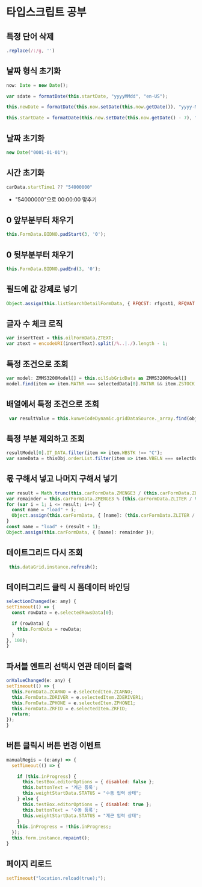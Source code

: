 # 타입스크립트 공부

## 특정 단어 삭제
```javascript
.replace(/:/g, '')
```
## 날짜 형식 초기화
```javascript
now: Date = new Date();

var sdate = formatDate(this.startDate, "yyyyMMdd", "en-US");

this.newDate = formatDate(this.now.setDate(this.now.getDate()), "yyyy-MM-dd", "en-US");

this.startDate = formatDate(this.now.setDate(this.now.getDate() - 7), "yyyy-MM-dd", "en-US");
```
## 날짜 초기화
```javascript
new Date("0001-01-01");
```
## 시간 초기화
```javascript
carData.startTime1 ?? "54000000"
```
- "54000000"으로 00:00:00 맞추기
## 0 앞부분부터 채우기
```javascript
this.FormData.BIDNO.padStart(3, '0');
```
## 0 뒷부분부터 채우기
```javascript
this.FormData.BIDNO.padEnd(3, '0');
```
## 필드에 값 강제로 넣기
```javascript
Object.assign(this.listSearchDetailFormData, { RFQCST: rfgcst1, RFQVAT: rfgvat1, RFQAMT: rfgamt1 });
```
## 글자 수 체크 로직
```javascript
var insertText = this.oilFormData.ZTEXT;  
var ztext = encodeURI(insertText).split(/%..|./).length - 1;
```
## 특정 조건으로 조회
```javascript
var model: ZMMS3200Model[] = this.oilSubGridData as ZMMS3200Model[]
model.find(item => item.MATNR === selectedData[0].MATNR && item.ZSTOCK >= selectedData[0].ZMENGE4)
```
## 배열에서 특정 조건으로 조회
```javascript
 var resultValue = this.kunweCodeDynamic.gridDataSource._array.find(obj => obj.KUNNR == e.selectedValue);
 ```
## 특정 부분 제외하고 조회
```javascript
resultModel[0].IT_DATA.filter(item => item.WBSTK !== "C");
var sameData = thisObj.orderList.filter(item => item.VBELN === selectData[0].VBELN && item.POSNR === selectData[0].POSNR);
```
## 몫 구해서 넣고 나머지 구해서 넣기
```javascript
var result = Math.trunc(this.carFormData.ZMENGE3 / (this.carFormData.ZLITER / this.carFormData.ZCARTANK));
var remainder = this.carFormData.ZMENGE3 % (this.carFormData.ZLITER / this.carFormData.ZCARTANK)
for (var i = 1; i <= result; i++) {
  const name = "load" + i;
  Object.assign(this.carFormData, { [name]: (this.carFormData.ZLITER / this.carFormData.ZCARTANK) });
}
const name = "load" + (result + 1);
Object.assign(this.carFormData, { [name]: remainder });
 ```
## 데이트그리드 다시 조회
```javascript
 this.dataGrid.instance.refresh();
```

## 데이터그리드 클릭 시 폼데이터 바인딩
```javascript
selectionChanged(e: any) {
setTimeout(() => {
  const rowData = e.selectedRowsData[0];

  if (rowData) {
    this.FormData = rowData;
  }
}, 100);
}
```
## 파서블 엔트리 선택시 연관 데이터 출력
```javascript
onValueChanged(e: any) {
setTimeout(() => {
  this.FormData.ZCARNO = e.selectedItem.ZCARNO;
  this.FormData.ZDRIVER = e.selectedItem.ZDERIVER1;
  this.FormData.ZPHONE = e.selectedItem.ZPHONE1;
  this.FormData.ZRFID = e.selectedItem.ZRFID;
  return;
});
}
  ```

## 버튼 클릭시 버튼 변경 이벤트
```javascript
manualRegis = (e:any) => {
  setTimeout(() => {

    if (this.inProgress) {
      this.testBox.editorOptions = { disabled: false };
      this.buttonText = '계근 등록';
      this.weightStartData.STATUS = "수동 입력 상태";
    } else {
      this.testBox.editorOptions = { disabled: true };
      this.buttonText = '수동 등록';
      this.weightStartData.STATUS = "계근 입력 상태";
    }
    this.inProgress = !this.inProgress;
  });
  this.form.instance.repaint();
}
```
## 페이지 리로드
```javascript
setTimeout("location.reload(true);");
```
